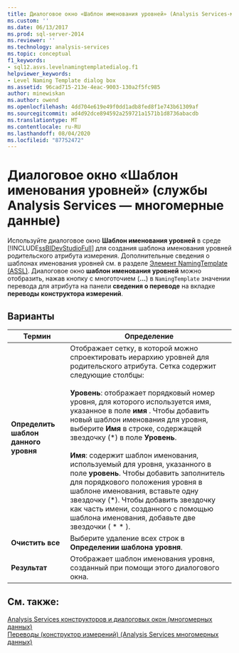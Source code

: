```yaml
---
title: Диалоговое окно «Шаблон именования уровней» (Analysis Services-многомерные данные) | Документация Майкрософт
ms.custom: ''
ms.date: 06/13/2017
ms.prod: sql-server-2014
ms.reviewer: ''
ms.technology: analysis-services
ms.topic: conceptual
f1_keywords:
- sql12.asvs.levelnamingtemplatedialog.f1
helpviewer_keywords:
- Level Naming Template dialog box
ms.assetid: 96cad715-213e-4eac-9003-130a2f5fc985
author: minewiskan
ms.author: owend
ms.openlocfilehash: 4dd704e619e49f0dd1adb8fed8f1e743b61309af
ms.sourcegitcommit: ad4d92dce894592a259721a1571b1d8736abacdb
ms.translationtype: MT
ms.contentlocale: ru-RU
ms.lasthandoff: 08/04/2020
ms.locfileid: "87752472"
---
```

# <a name="level-naming-template-dialog-box-analysis-services---multidimensional-data"></a>Диалоговое окно «Шаблон именования уровней» (службы Analysis Services — многомерные данные)
  Используйте диалоговое окно **Шаблон именования уровней** в среде [!INCLUDE[ssBIDevStudioFull](../includes/ssbidevstudiofull-md.md)] для создания шаблона именования уровней родительского атрибута измерения. Дополнительные сведения о шаблонах именования уровней см. в разделе [Элемент NamingTemplate (ASSL)](https://docs.microsoft.com/bi-reference/assl/properties/namingtemplate-element-assl). Диалоговое окно **шаблон именования уровней** можно отобразить, нажав кнопку с многоточием (**...**) в `NamingTemplate` значении перевода для атрибута на панели **сведения о переводе** на вкладке **переводы** **конструктора измерений**.  
  
## <a name="options"></a>Варианты  
  
|Термин|Определение|  
|----------|----------------|  
|**Определить шаблон данного уровня**|Отображает сетку, в которой можно спроектировать иерархию уровней для родительского атрибута. Сетка содержит следующие столбцы:<br /><br /> **Уровень**: отображает порядковый номер уровня, для которого используется имя, указанное в поле **имя** . Чтобы добавить новый шаблон именования для уровня, выберите **Имя** в строке, содержащей звездочку (\*) в поле **Уровень**.<br /><br /> **Имя**: содержит шаблон именования, используемый для уровня, указанного в поле **уровень**. Чтобы добавить заполнитель для порядкового положения уровня в шаблоне именования, вставьте одну звездочку (*). Чтобы добавить звездочку как часть имени, созданного с помощью шаблона именования, добавьте две звездочки ( \* \* ).|  
|**Очистить все**|Выберите удаление всех строк в **Определении шаблона уровня**.|  
|**Результат**|Отображает шаблон именования уровня, созданный при помощи этого диалогового окна.|  
  
## <a name="see-also"></a>См. также:  
 [Analysis Services конструкторов и диалоговых окон &#40;многомерных данных&#41;](analysis-services-designers-and-dialog-boxes-multidimensional-data.md)   
 [Переводы &#40;конструктор измерений&#41; &#40;Analysis Services многомерных данных&#41;](translations-dimension-designer-analysis-services-multidimensional-data.md)  
  
  

